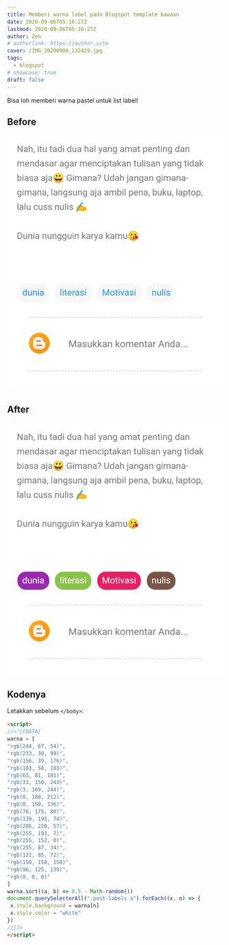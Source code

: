 ```yaml
---
title: Memberi warna label pada Blogspot template bawaan
date: 2020-09-06T05:16:27Z
lastmod: 2020-09-06T05:16:27Z
author: Zen
# authorlink: https://author.site
cover: /IMG_20200906_132429.jpg
tags:
  - blogspot
# showcase: true
draft: false
---
```


Bisa loh memberi warna pastel untuk list label!

<!--more-->

## Before

![Sebelumnya](/IMG_20200906_132235.jpg)

## After

![Jadinya](/IMG_20200906_132429.jpg)

## Kodenya

Letakkan sebelum `</body>`:

```html
<script>
//<![CDATA[
warna = [
"rgb(244, 67, 54)",
"rgb(233, 30, 99)",
"rgb(156, 39, 176)",
"rgb(103, 58, 183)",
"rgb(63, 81, 181)",
"rgb(33, 150, 243)",
"rgb(3, 169, 244)",
"rgb(0, 188, 212)",
"rgb(0, 150, 136)",
"rgb(76, 175, 80)",
"rgb(139, 195, 74)",
"rgb(205, 220, 57)",
"rgb(255, 193, 7)",
"rgb(255, 152, 0)",
"rgb(255, 87, 34)",
"rgb(121, 85, 72)",
"rgb(158, 158, 158)",
"rgb(96, 125, 139)",
"rgb(0, 0, 0)"
]
warna.sort((a, b) => 0.5 - Math.random())
document.querySelectorAll(".post-labels a").forEach((x, n) => {
 x.style.background = warna[n]
 x.style.color = "white"
})
//]]>
</script>
```